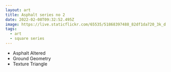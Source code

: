 ```yaml
---
layout: art
title: Asphalt series no 2
date: 2022-02-08T09:32:52.495Z
image: https://live.staticflickr.com/65535/51868397488_82df1da720_3k_d.jpg
tags:
  - art
  - square series
---
```

* Asphalt Altered
* Ground Geometry
* Texture Triangle